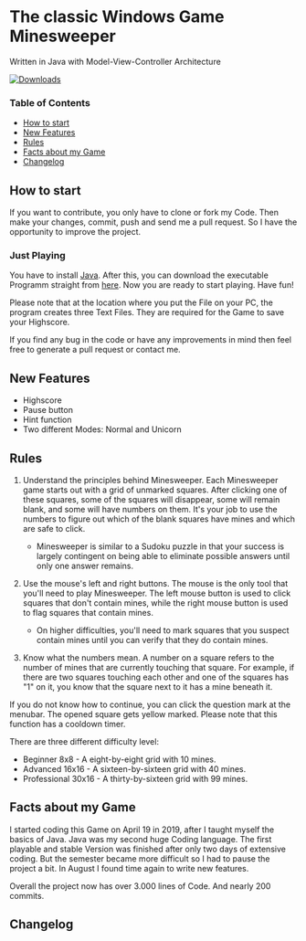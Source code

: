 # The classic Windows Game Minesweeper 
Written in Java with Model-View-Controller Architecture

[![Downloads](https://img.shields.io/github/downloads/fatadmiraltot/minesweeper-java/total)](#)

### Table of Contents

* [How to start](#how-to-start)
* [New Features](#new-features)
* [Rules](#rules)
* [Facts about my Game](#facts-about-my-game)
* [Changelog](#changelog)

## How to start

If you want to contribute, you only have to clone or fork my Code. Then make your changes, commit, push and send me a pull request. So I have the opportunity to improve the project.

### Just Playing

You have to install [Java](https://java.com/de/download/help/download_options.xml).
After this, you can download the executable Programm 
straight from [here](https://github.com/fatAdmiralTot/Minesweeper-Java/releases/download/v1.0.0/Minesweeper-Java.jar).
Now you are ready to start playing. Have fun!

Please note that at the location where you put the File on your PC, the program creates three Text Files. They are required for the Game to save your Highscore.

If you find any bug in the code or have any improvements in mind then feel free to generate a pull request or contact me.

## New Features

* Highscore
* Pause button
* Hint function
* Two different Modes: Normal and Unicorn

## Rules

1. Understand the principles behind Minesweeper. Each Minesweeper game starts out with a grid of unmarked squares. After clicking one of these squares, some of the squares will disappear, some will remain blank, and some will have numbers on them. It's your job to use the numbers to figure out which of the blank squares have mines and which are safe to click.

    - Minesweeper is similar to a Sudoku puzzle in that your success is largely contingent on being able to eliminate possible answers until only one answer remains.

2. Use the mouse's left and right buttons. The mouse is the only tool that you'll need to play Minesweeper. The left mouse button is used to click squares that don't contain mines, while the right mouse button is used to flag squares that contain mines.

    - On higher difficulties, you'll need to mark squares that you suspect contain mines until you can verify that they do contain mines.

3. Know what the numbers mean. A number on a square refers to the number of mines that are currently touching that square. For example, if there are two squares touching each other and one of the squares has "1" on it, you know that the square next to it has a mine beneath it. 

If you do not know how to continue, you can click the question mark at the menubar. The opened square gets yellow marked. Please note that this function has a cooldown timer.

There are three different difficulty level:

* Beginner 8x8 - A eight-by-eight grid with 10 mines.
* Advanced 16x16 - A sixteen-by-sixteen grid with 40 mines.
* Professional 30x16 - A thirty-by-sixteen grid with 99 mines.

## Facts about my Game

I started coding this Game on April 19 in 2019, after I taught myself the basics of Java. Java was my second huge Coding language. The first playable and stable Version was finished after only two days of extensive coding. But the semester became more difficult so I had to pause the project a bit. In August I found time again to write new features.

Overall the project now has over 3.000 lines of Code. And nearly 200 commits.

## Changelog

